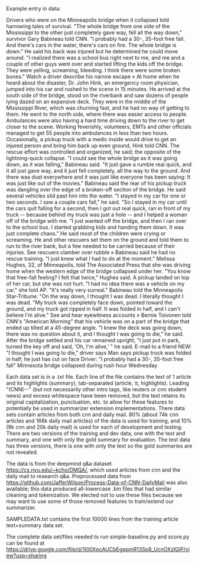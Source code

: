 Example entry in data:

Drivers who were on the Minneapolis bridge when it collapsed told harrowing tales of survival. "The whole bridge from one side of the Mississippi to the other just completely gave way, fell all the way down," survivor Gary Babineau told CNN. "I probably had a 30-, 35-foot free fall. And there's cars in the water, there's cars on fire. The whole bridge is down." He said his back was injured but he determined he could move around. "I realized there was a school bus right next to me, and me and a couple of other guys went over and started lifting the kids off the bridge. They were yelling, screaming, bleeding. I think there were some broken bones." Watch a driver describe his narrow escape » At home when he heard about the disaster, Dr. John Hink, an emergency room physician, jumped into his car and rushed to the scene in 15 minutes. He arrived at the south side of the bridge, stood on the riverbank and saw dozens of people lying dazed on an expansive deck. They were in the middle of the Mississippi River, which was churning fast, and he had no way of getting to them. He went to the north side, where there was easier access to people. Ambulances were also having a hard time driving down to the river to get closer to the scene. Working feverishly, volunteers, EMTs and other officials managed to get 55 people into ambulances in less than two hours. Occasionally, a pickup truck with a medic inside would drive to get an injured person and bring him back up even ground, Hink told CNN. The rescue effort was controlled and organized, he said; the opposite of the lightning-quick collapse. "I could see the whole bridge as it was going down, as it was falling," Babineau said. "It just gave a rumble real quick, and it all just gave way, and it just fell completely, all the way to the ground. And there was dust everywhere and it was just like everyone has been saying: It was just like out of the movies." Babineau said the rear of his pickup truck was dangling over the edge of a broken-off section of the bridge. He said several vehicles slid past him into the water. "I stayed in my car for one or two seconds. I saw a couple cars fall," he said. "So I stayed in my car until the cars quit falling for a second, then I got out real quick, ran in front of my truck -- because behind my truck was just a hole -- and I helped a woman off of the bridge with me. "I just wanted off the bridge, and then I ran over to the school bus. I started grabbing kids and handing them down. It was just complete chaos." He said most of the children were crying or screaming. He and other rescuers set them on the ground and told them to run to the river bank, but a few needed to be carried because of their injuries. See rescuers clamber over rubble » Babineau said he had no rescue training. "I just knew what I had to do at the moment." Melissa Hughes, 32, of Minneapolis, told The Associated Press that she was driving home when the western edge of the bridge collapsed under her. "You know that free-fall feeling? I felt that twice," Hughes said. A pickup landed on top of her car, but she was not hurt. "I had no idea there was a vehicle on my car," she told AP. "It's really very surreal." Babineau told the Minneapolis Star-Tribune: "On the way down, I thought I was dead. I literally thought I was dead. "My truck was completely face down, pointed toward the ground, and my truck got ripped in half. It was folded in half, and I can't believe I'm alive." See and hear eyewitness accounts » Bernie Toivonen told CNN's "American Morning" that his vehicle was on a part of the bridge that ended up tilted at a 45-degree angle. "I knew the deck was going down, there was no question about it, and I thought I was going to die," he said. After the bridge settled and his car remained upright, "I just put in park, turned the key off and said, 'Oh, I'm alive,' " he said. E-mail to a friend	NEW: "I thought I was going to die," driver says Man says pickup truck was folded in half; he just has cut on face Driver: "I probably had a 30-, 35-foot free fall" Minnesota bridge collapsed during rush hour Wednesday

Each data set is in a .txt file. Each line of the file contains the text of 1 article and its highlights (summary), tab-separated (article, \t, highlights). Leading "(CNN)--" (but not necessarily other intro tags, like reuters or cnn student news) and excess whitespace have been removed, but the text retains its original capitalization, punctuation, etc. to allow for these features to potentially be used in summarizer extension implementations. There data sets contain articles from both cnn and daily mail. 80% (about 74k cnn articles and 168k daily mail articles) of the data is used for training, and 10% (9k cnn and 20k daily mail) is used for each of development and testing. There are two versions of the training and dev data, one with the text and summary, and one with only the gold summary for evaluation. The test data has three versions, there is one with only the text so the gold summaries are not revealed.

The data is from the deepmind q&a dataset https://cs.nyu.edu/~kcho/DMQA/, which used articles from cnn and the daily mail to research q&a. Preprocessed data from https://github.com/JafferWilson/Process-Data-of-CNN-DailyMail was also available; this data produced all-lowercase .bin files that had similar cleaning and tokenization. We elected not to use these files because we may want to use some of those removed features to train/extend our summarizer.

SAMPLEDATA.txt contains the first 10000 lines from the training article text+summary data set. 

The complete data set/files needed to run simple-baseline.py and score.py can be found at https://drive.google.com/file/d/1I00XpcAUCbEgqpmR13Sp8_UcnOXzlQjP/view?usp=sharing
